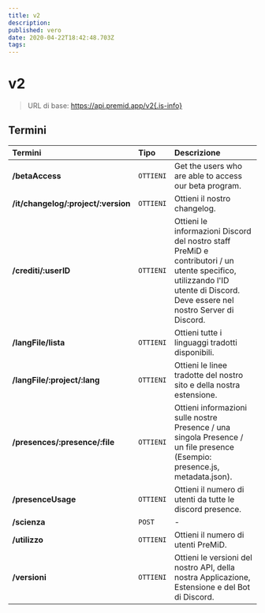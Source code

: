 ```yaml
---
title: v2
description:
published: vero
date: 2020-04-22T18:42:48.703Z
tags:
---
```


# v2

> URL di base: https://api.premid.app/v2{.is-info}


## Termini

<table>
  <thead>
    <tr>
      <th style="text-align:left">Termini</th>
      <th style="text-align:left">Tipo</th>
      <th style="text-align:left">Descrizione</th>
    </tr>
  </thead>
  <tbody>
    <tr>
      <td style="text-align:left"><b>/betaAccess</b>
      </td>
      <td style="text-align:left"><code>OTTIENI</code></td>
      <td style="text-align:left">Get the users who are able to access our beta program.</td>
    </tr>
    <tr>
      <td style="text-align:left"><b>/it/changelog/:project/:version</b>
      </td>
      <td style="text-align:left"><code>OTTIENI</code></td>
      <td style="text-align:left">Ottieni il nostro changelog.</td>
    </tr>
    <tr>
      <td style="text-align:left"><b>/crediti/:userID</b>
      </td>
      <td style="text-align:left"><code>OTTIENI</code></td>
      <td style="text-align:left">Ottieni le informazioni Discord del nostro staff PreMiD e contributori / un utente specifico, utilizzando l'ID utente di Discord. Deve essere nel nostro Server di Discord.</td>
    </tr>
    <tr>
      <td style="text-align:left"><b>/langFile/lista</b>
      </td>
      <td style="text-align:left"><code>OTTIENI</code></td>
      <td style="text-align:left">Ottieni tutte i linguaggi tradotti disponibili.</td>
    </tr>
    <tr>
      <td style="text-align:left"><b>/langFile/:project/:lang</b>
      </td>
      <td style="text-align:left"><code>OTTIENI</code></td>
      <td style="text-align:left">Ottieni le linee tradotte del nostro sito e della nostra estensione.</td>
    </tr>
    <tr>
      <td style="text-align:left"><b>/presences/:presence/:file</b>
      </td>
      <td style="text-align:left"><code>OTTIENI</code></td>
      <td style="text-align:left">Ottieni informazioni sulle nostre Presence / una singola Presence / un file presence (Esempio: presence.js, metadata.json).</td>
    </tr>
    <tr>
      <td style="text-align:left"><b>/presenceUsage</b>
      </td>
      <td style="text-align:left"><code>OTTIENI</code></td>
      <td style="text-align:left">Ottieni il numero di utenti da tutte le discord presence.</td>
    </tr>
    <tr>
      <td style="text-align:left"><b>/scienza</b>
      </td>
      <td style="text-align:left"><code>POST</code></td>
      <td style="text-align:left">-</td>
    </tr>
    <tr>
      <td style="text-align:left"><b>/utilizzo</b>
      </td>
      <td style="text-align:left"><code>OTTIENI</code></td>
      <td style="text-align:left">Ottieni il numero di utenti PreMiD.</td>
    </tr>
    <tr>
      <td style="text-align:left"><b>/versioni</b>
      </td>
      <td style="text-align:left"><code>OTTIENI</code></td>
      <td style="text-align:left">Ottieni le versioni del nostro API, della nostra Applicazione, Estensione e del Bot di Discord.</td>
    </tr>
  </tbody>
</table>

